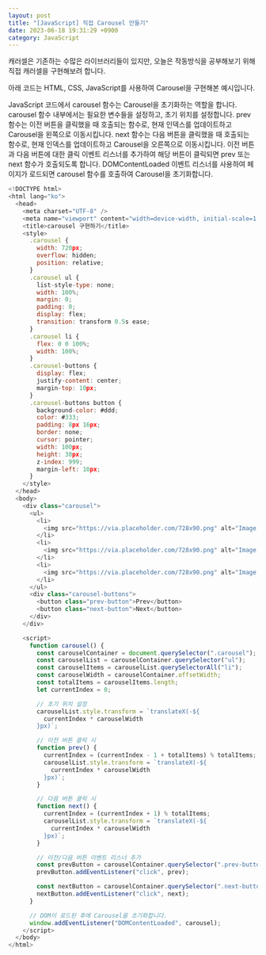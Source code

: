 ```yaml
---
layout: post
title: "[JavaScript] 직접 Carousel 만들기"
date: 2023-06-18 19:31:29 +0900
category: JavaScript
---
```


캐러셀은 기존하는 수많은 라이브러리들이 있지만, 오늘은 작동방식을 공부해보기 위해 직접 캐러셀을 구현해보려 합니다.

아래 코드는 HTML, CSS, JavaScript를 사용하여 Carousel을 구현해본 예시입니다.

JavaScript 코드에서 carousel 함수는 Carousel을 초기화하는 역할을 합니다.
carousel 함수 내부에서는 필요한 변수들을 설정하고, 초기 위치를 설정합니다.
prev 함수는 이전 버튼을 클릭했을 때 호출되는 함수로, 현재 인덱스를 업데이트하고 Carousel을 왼쪽으로 이동시킵니다.
next 함수는 다음 버튼을 클릭했을 때 호출되는 함수로, 현재 인덱스를 업데이트하고 Carousel을 오른쪽으로 이동시킵니다.
이전 버튼과 다음 버튼에 대한 클릭 이벤트 리스너를 추가하여 해당 버튼이 클릭되면 prev 또는 next 함수가 호출되도록 합니다.
DOMContentLoaded 이벤트 리스너를 사용하여 페이지가 로드되면 carousel 함수를 호출하여 Carousel을 초기화합니다.

```javascript
<!DOCTYPE html>
<html lang="ko">
  <head>
    <meta charset="UTF-8" />
    <meta name="viewport" content="width=device-width, initial-scale=1.0" />
    <title>carousel 구현하기</title>
    <style>
      .carousel {
        width: 720px;
        overflow: hidden;
        position: relative;
      }
      .carousel ul {
        list-style-type: none;
        width: 100%;
        margin: 0;
        padding: 0;
        display: flex;
        transition: transform 0.5s ease;
      }
      .carousel li {
        flex: 0 0 100%;
        width: 100%;
      }
      .carousel-buttons {
        display: flex;
        justify-content: center;
        margin-top: 10px;
      }
      .carousel-buttons button {
        background-color: #ddd;
        color: #333;
        padding: 8px 16px;
        border: none;
        cursor: pointer;
        width: 100px;
        height: 30px;
        z-index: 999;
        margin-left: 10px;
      }
    </style>
  </head>
  <body>
    <div class="carousel">
      <ul>
        <li>
          <img src="https://via.placeholder.com/728x90.png" alt="Image 1" />
        </li>
        <li>
          <img src="https://via.placeholder.com/728x90.png" alt="Image 2" />
        </li>
        <li>
          <img src="https://via.placeholder.com/728x90.png" alt="Image 3" />
        </li>
      </ul>
      <div class="carousel-buttons">
        <button class="prev-button">Prev</button>
        <button class="next-button">Next</button>
      </div>
    </div>

    <script>
      function carousel() {
        const carouselContainer = document.querySelector(".carousel");
        const carouselList = carouselContainer.querySelector("ul");
        const carouselItems = carouselList.querySelectorAll("li");
        const carouselWidth = carouselContainer.offsetWidth;
        const totalItems = carouselItems.length;
        let currentIndex = 0;

        // 초기 위치 설정
        carouselList.style.transform = `translateX(-${
          currentIndex * carouselWidth
        }px)`;

        // 이전 버튼 클릭 시
        function prev() {
          currentIndex = (currentIndex - 1 + totalItems) % totalItems;
          carouselList.style.transform = `translateX(-${
            currentIndex * carouselWidth
          }px)`;
        }

        // 다음 버튼 클릭 시
        function next() {
          currentIndex = (currentIndex + 1) % totalItems;
          carouselList.style.transform = `translateX(-${
            currentIndex * carouselWidth
          }px)`;
        }

        // 이전/다음 버튼 이벤트 리스너 추가
        const prevButton = carouselContainer.querySelector(".prev-button");
        prevButton.addEventListener("click", prev);

        const nextButton = carouselContainer.querySelector(".next-button");
        nextButton.addEventListener("click", next);
      }

      // DOM이 로드된 후에 Carousel을 초기화합니다.
      window.addEventListener("DOMContentLoaded", carousel);
    </script>
  </body>
</html>

```
